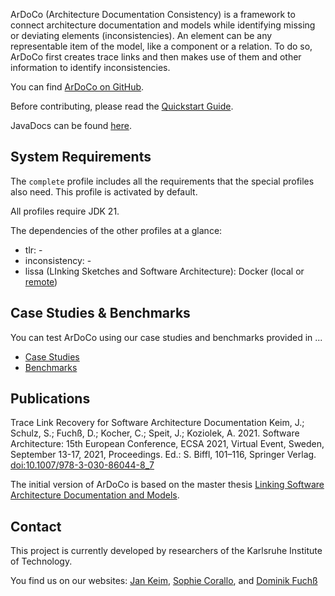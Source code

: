 ArDoCo (Architecture Documentation Consistency) is a framework to connect architecture documentation and models while
identifying missing or deviating elements (inconsistencies). An element can be any representable item of the model, like
a component or a relation. To do so, ArDoCo first creates trace links and then makes use of them and other information
to identify inconsistencies.

You can find [ArDoCo on GitHub](https://github.com/ArDoCo).

Before contributing, please read the [Quickstart Guide](quickstart).

JavaDocs can be found [here](https://ardoco.github.io/Core-Docs/).

## System Requirements

The `complete` profile includes all the requirements that the special profiles also need. This profile is activated by
default.

All profiles require JDK 21.

The dependencies of the other profiles at a glance:

* tlr: -
* inconsistency: -
* lissa (LInking Sketches and Software Architecture): Docker (local
  or [remote](https://github.com/ArDoCo/Core/blob/lissa/stages/diagram-recognition/src/main/kotlin/edu/kit/kastel/mcse/ardoco/lissa/diagramrecognition/informants/DockerInformant.kt#L20-L23))

## Case Studies & Benchmarks

You can test ArDoCo using our case studies and benchmarks provided in ...

* [Case Studies](https://github.com/ArDoCo/SWATTR)
* [Benchmarks](https://github.com/ArDoCo/Benchmark)

## Publications

Trace Link Recovery for Software Architecture Documentation Keim, J.; Schulz, S.; Fuchß, D.; Kocher, C.; Speit, J.;
Koziolek, A. 2021. Software Architecture: 15th European Conference, ECSA 2021, Virtual Event, Sweden, September 13-17,
2021, Proceedings. Ed.: S. Biffl, 101–116, Springer
Verlag. [doi:10.1007/978-3-030-86044-8_7](https://doi.org/10.1007/978-3-030-86044-8_7)

The initial version of ArDoCo is based on the master
thesis [Linking Software Architecture Documentation and Models](https://publikationen.bibliothek.kit.edu/1000126194).

## Contact

This project is currently developed by researchers of the Karlsruhe Institute of Technology.

You find us on our
websites: [Jan Keim](https://mcse.kastel.kit.edu/staff_Keim_Jan.php), [Sophie Corallo](https://mcse.kastel.kit.edu/staff_sophie_corallo.php),
and [Dominik Fuchß](https://mcse.kastel.kit.edu/staff_dominik_fuchss.php)
